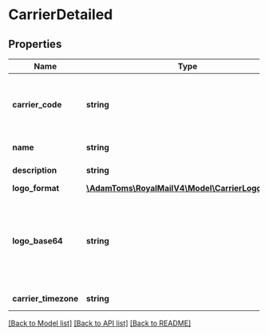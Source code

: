 # CarrierDetailed

## Properties
Name | Type | Description | Notes
------------ | ------------- | ------------- | -------------
**carrier_code** | **string** | Carrier Code &lt;br /&gt;A unique reference code for this carrier. | 
**name** | **string** | Carrier Name | 
**description** | **string** | Carrier Description | 
**logo_format** | [**\AdamToms\RoyalMailV4\Model\CarrierLogoFormat**](CarrierLogoFormat.md) |  | 
**logo_base64** | **string** | Logo Image &lt;br /&gt;The logo in a base64 string. See the Logo Format for the format of the logo. | 
**carrier_timezone** | **string** | Carrier Time zone | [optional] 

[[Back to Model list]](../../README.md#documentation-for-models) [[Back to API list]](../../README.md#documentation-for-api-endpoints) [[Back to README]](../../README.md)

